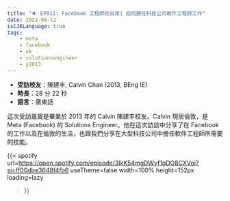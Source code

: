 ```yaml
---
title: "🔉 EP011: Facebook 工程師的日常| 如何勝任科技公司軟件工程師工作"
date: 2022-06-12
isCJKLanguage: true
tags:
    - meta
    - facebook
    - uk
    - solutionsengineer
    - y2013
---
```


- **受訪校友**：陳建丰, Calvin Chan (2013, BEng IE)
- **時長**：28 分 22 秒
- **語言**：廣東話

<!--more-->

這次受訪嘉賓是畢業於 2013 年的 Calvin 陳建丰校友。Calvin 現居倫敦，是 Meta (Facebook) 的 Solutions Engineer。他在這次訪談中分享了在 Facebook 的工作以及在倫敦的生活，也跟我們分享在大型科技公司中擔任軟件工程師所需要的技能。

{{< spotify 
  url=https://open.spotify.com/episode/3IkK54mgDWyf1qDO8CXVoi?si=ff00dbe3648f4fb6
  useTheme=false
  width=100%
  height=152px
  loading=lazy
>}}
